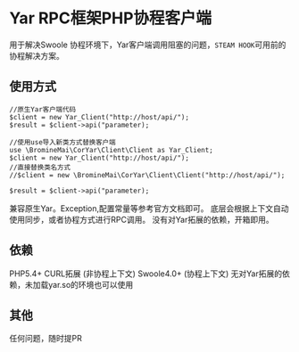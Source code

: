# Yar RPC框架PHP协程客户端
用于解决Swoole 协程环境下，Yar客户端调用阻塞的问题，`STEAM HOOK`可用前的协程解决方案。
## 使用方式
```
//原生Yar客户端代码
$client = new Yar_Client("http://host/api/");
$result = $client->api("parameter);
```

```
//使用use导入新类方式替换客户端
use \BromineMai\CorYar\Client\Client as Yar_Client;
$client = new Yar_Client("http://host/api/");
//直接替换类名方式
//$client = new \BromineMai\CorYar\Client\Client("http://host/api/");

$result = $client->api("parameter);

```

兼容原生Yar。Exception,配置常量等参考官方文档即可。
底层会根据上下文自动使用同步，或者协程方式进行RPC调用。
没有对Yar拓展的依赖，开箱即用。


## 依赖
PHP5.4+
CURL拓展 (非协程上下文)
Swoole4.0+ (协程上下文)
无对Yar拓展的依赖，未加载yar.so的环境也可以使用

## 其他
任何问题，随时提PR